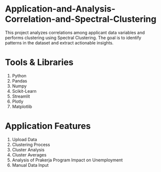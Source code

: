 # Application-and-Analysis-Correlation-and-Spectral-Clustering
This project analyzes correlations among applicant data variables and performs clustering using Spectral Clustering. The goal is to identify patterns in the dataset and extract actionable insights.

# Tools & Libraries
1. Python
2. Pandas
3. Numpy
4. Scikit-Learn
5. Streamlit
6. Plotly
7. Matplotlib

# Application Features
1. Upload Data
2. Clustering Process
3. Cluster Analysis
4. Cluster Averages
5. Analysis of Prakerja Program Impact on Unemployment
6. Manual Data Input
